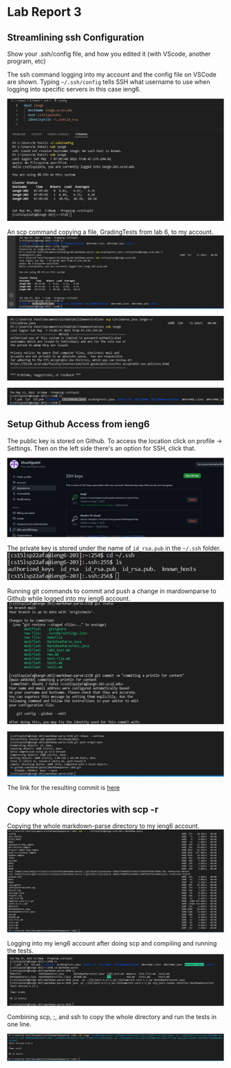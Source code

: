 # Lab Report 3

## Streamlining ssh Configuration
Show your .ssh/config file, and how you edited it (with VScode, another program, etc)

The ssh command logging into my account and the config file on VSCode are shown. Typing `~/.ssh/config` tells SSH what username to use when logging into specific servers in this case ieng6.

![ssh config](sshconfigp1.jpg)


An scp command copying a file, GradingTests from lab 6, to my account.
![copying file](scpfilesshconfig.jpg)

![copying file ieng6](scpieng61.jpg)

![copying file ieng62](scpieng62.jpg)

## Setup Github Access from ieng6
The public key is stored on Github. To access the location click on profile -> Settings. Then on the left side there's an option for SSH, click that. 

![public key github](githubssh.jpg)

The private key is stored under the name of ` id_rsa.pub ` in the ` ~/.ssh ` folder.
![public key](sshkeystored.jpg)

Running git commands to commit and push a change in mardownparse to Github while logged into my ieng6 account.
![commit](gitcommit.jpg)

![push](ieng6githubpush.jpg)

The link for the resulting commit is
[here](https://github.com/khushijpatel/markdownparser-lab6/commit/f0b90cd1f23c96d17a236b54491e7b96e4dc0366)


## Copy whole directories with scp -r
Copying the whole markdown-parse directory to my ieng6 account.
![copy directory](copydirectories1.jpg)

Logging into my ieng6 account after doing scp and compiling and running the tests.
![running tests](copydirectories2.jpg)

Combining scp, ;, and ssh to copy the whole directory and run the tests in one line.

![combined lines run](copydirectories3.jpg)